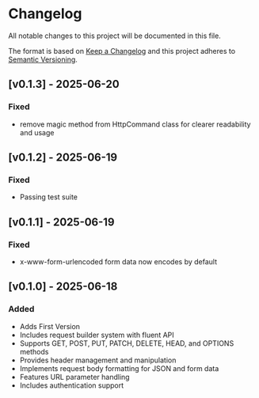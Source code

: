 # Changelog
All notable changes to this project will be documented in this file.

The format is based on [Keep a Changelog](http://keepachangelog.com/)
and this project adheres to [Semantic Versioning](http://semver.org/).

## [v0.1.3] - 2025-06-20
### Fixed
- remove magic method from HttpCommand class for clearer readability and usage

## [v0.1.2] - 2025-06-19
### Fixed
- Passing test suite

## [v0.1.1] - 2025-06-19
### Fixed
- x-www-form-urlencoded form data now encodes by default

## [v0.1.0] - 2025-06-18
### Added
- Adds First Version
- Includes request builder system with fluent API
- Supports GET, POST, PUT, PATCH, DELETE, HEAD, and OPTIONS methods
- Provides header management and manipulation
- Implements request body formatting for JSON and form data
- Features URL parameter handling
- Includes authentication support
